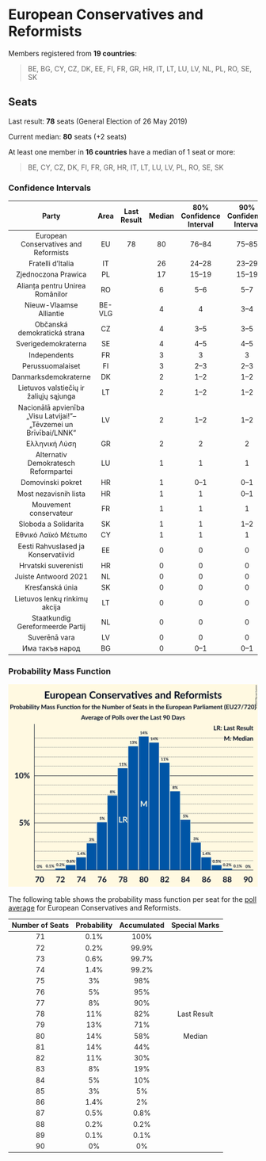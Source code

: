 # European Conservatives and Reformists

Members registered from **19 countries**:

> BE, BG, CY, CZ, DK, EE, FI, FR, GR, HR, IT, LT, LU, LV, NL, PL, RO, SE, SK

## Seats

Last result: **78** seats (General Election of 26 May 2019)

Current median: **80** seats (+2 seats)

At least one member in **16 countries** have a median of 1 seat or more:

> BE, CY, CZ, DK, FI, FR, GR, HR, IT, LT, LU, LV, PL, RO, SE, SK

### Confidence Intervals

| Party | Area | Last Result | Median | 80% Confidence Interval | 90% Confidence Interval | 95% Confidence Interval | 99% Confidence Interval |
|:-----:|:----:|:-----------:|:------:|:-----------------------:|:-----------------------:|:-----------------------:|:-----------------------:|
| European Conservatives and Reformists | EU | 78 | 80 | 76–84 | 75–85 | 75–85 | 73–87 |
| Fratelli d’Italia | IT | | 26 | 24–28 | 23–29 | 23–30 | 22–31 |
| Zjednoczona Prawica | PL | | 17 | 15–19 | 15–19 | 15–19 | 14–19 |
| Alianța pentru Unirea Românilor | RO | | 6 | 5–6 | 5–7 | 5–7 | 4–7 |
| Nieuw-Vlaamse Alliantie | BE-VLG | | 4 | 4 | 3–4 | 3–4 | 3–5 |
| Občanská demokratická strana | CZ | | 4 | 3–5 | 3–5 | 3–5 | 3–6 |
| Sverigedemokraterna | SE | | 4 | 4–5 | 4–5 | 4–5 | 4–6 |
| Independents | FR | | 3 | 3 | 3 | 3 | 3 |
| Perussuomalaiset | FI | | 3 | 2–3 | 2–3 | 2–3 | 2–3 |
| Danmarksdemokraterne | DK | | 2 | 1–2 | 1–2 | 1–2 | 1–2 |
| Lietuvos valstiečių ir žaliųjų sąjunga | LT | | 2 | 1–2 | 1–2 | 1–2 | 1–2 |
| Nacionālā apvienība „Visu Latvijai!”–„Tēvzemei un Brīvībai/LNNK” | LV | | 2 | 1–2 | 1–2 | 1–2 | 1–2 |
| Ελληνική Λύση | GR | | 2 | 2 | 2 | 2–3 | 1–3 |
| Alternativ Demokratesch Reformpartei | LU | | 1 | 1 | 1 | 1 | 1 |
| Domovinski pokret | HR | | 1 | 0–1 | 0–1 | 0–1 | 0–1 |
| Most nezavisnih lista | HR | | 1 | 1 | 0–1 | 0–1 | 0–1 |
| Mouvement conservateur | FR | | 1 | 1 | 1 | 1 | 1 |
| Sloboda a Solidarita | SK | | 1 | 1 | 1–2 | 0–2 | 0–2 |
| Εθνικό Λαϊκό Μέτωπο | CY | | 1 | 1 | 1 | 1 | 1 |
| Eesti Rahvuslased ja Konservatiivid | EE | | 0 | 0 | 0 | 0 | 0 |
| Hrvatski suverenisti | HR | | 0 | 0 | 0 | 0 | 0 |
| Juiste Antwoord 2021 | NL | | 0 | 0 | 0 | 0 | 0 |
| Kresťanská únia | SK | | 0 | 0 | 0 | 0 | 0 |
| Lietuvos lenkų rinkimų akcija | LT | | 0 | 0 | 0 | 0 | 0 |
| Staatkundig Gereformeerde Partij | NL | | 0 | 0 | 0 | 0 | 0 |
| Suverēnā vara | LV | | 0 | 0 | 0 | 0 | 0 |
| Има такъв народ | BG | | 0 | 0–1 | 0–1 | 0–1 | 0–2 |

### Probability Mass Function

![Graph with seats probability mass function not yet produced](average-2024-09-30-seats-pmf-europeanconservativesandreformists.png "Seats Probability Mass Function")

The following table shows the probability mass function per seat for the [poll average](average-2024-09-30.html) for European Conservatives and Reformists.

| Number of Seats | Probability | Accumulated | Special Marks |
|:---------------:|:-----------:|:-----------:|:-------------:|
| 71 | 0.1% | 100% |  |
| 72 | 0.2% | 99.9% |  |
| 73 | 0.6% | 99.7% |  |
| 74 | 1.4% | 99.2% |  |
| 75 | 3% | 98% |  |
| 76 | 5% | 95% |  |
| 77 | 8% | 90% |  |
| 78 | 11% | 82% | Last Result |
| 79 | 13% | 71% |  |
| 80 | 14% | 58% | Median |
| 81 | 14% | 44% |  |
| 82 | 11% | 30% |  |
| 83 | 8% | 19% |  |
| 84 | 5% | 10% |  |
| 85 | 3% | 5% |  |
| 86 | 1.4% | 2% |  |
| 87 | 0.5% | 0.8% |  |
| 88 | 0.2% | 0.2% |  |
| 89 | 0.1% | 0.1% |  |
| 90 | 0% | 0% |  |


